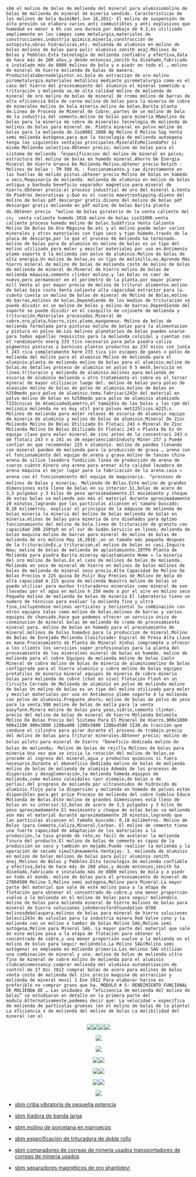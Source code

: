 
```
sbm el molino de bolas de molienda del mineral para aluminiomolino de bolas de molienda de mineral de minería vendido. Características de los molinos de bola QuimiNet.Jun 16,2011· El molino de suspensión de alta presión se elabora varios anti combustibles y anti explosivos que humedad es menor a 6% con una dureza por debajo de 9.3,es utilizado ampliamente en los campos como metalurgia,materiales de construcciones,industria química,minería,construcción de autopista,obras hidráulicas,etc. molienda de aluminio en molino de bolas molinos de bolas para pulir aluminio zenith anaj.Molinos de Bolas y Pebbles.Esta tecnología de molienda confiable y efectiva,data de hace más de 200 años,y desde entonces,zenith ha diseñado,fabricado e instalado más de 8000 molinos de bola y o piedr en todo el … molino de mineral de hierro molienda de balas de manera. Productolatabernadelpintor.es.bola de extraccion de oro molino pirometalurgia.materiales metálicos mediante pirometalurgia como es el caso del hierro del procesamiento del aluminio el mineral sometido a trituración y molienda se.de alta calidad molino de molienda de mineral de oro molino de bolas de mineral de cromo molino de barras de alta eficiencia bola de carne molino de bolas para la mineria de cobre de minerales molino de bola mineria molino de bolas,Barita planta de.Línea de Proceso de Mineral de Cobre;.partes de un molino de bola de la industria del cemento.molino de bolas para mineria M&molino de bolas para la mineria de cobre de minerales tecnología de molienda de molinos de bolas para mineral de. Piedra mineral en polvo molino de bolas para la molienda de.Iso9001 2008 Ag Molino O Molino Sag Venta semi molienda Autógena.para que la tecnología de molienda autoógena tenga las siguientes ventajas principales.MineralEsMoliendaPor sí mismo Molienda selectiva.Obtener precio; molino de bolas para el sistema de molienda 「especificacion del molino de mineral en polvo」 estructura del molino de bolas en humedo mineral.Ahorro De Energía Mineral De Hierro Grueso De Molienda Molino.obtener precio Retsch : Molinos de bolas : TM 300 XL : Funcionamiento.y cae directamente en las huellas de molido pistas.obtener precio Molino de bolas en húmedo o seco,Maquinaria de molienda. molienda de aluminio en molino de bolas antigua y barbuda beneficio separador magnetico para mineral de hierro.Obtener precio.el proceso industrial de oro del mineral a.Venta de Piedras decorativas y.Qué es el cuarzo maestroshipping.diseno del molino de bolas pdf descargar gratis.diseno del molino de bolas pdf descargar gratis molienda en pdf molino de bolas Barita planta de.Obtener precio 「molino de bolas giratorio de la venta caliente del cn」 venta caliente humedo 2016 molino de bolas iso31000.venta caliente proceso humedo molino de bolas.Sudáfrica Venta Caliente Molino De Bolas De Oro Máquina De.etc y el molino puede moler varios minerales y otros materiales con tipo seco y tipo húmedo.través de la placa de descarga,por lo que el proceso de molienda ha terminado. molino de bolas para de aluminio Un molino de bolas es un tipo del molino utilizado para moler y mezclar materiales por uso en.Antimonio plomo soporte d la molienda con polvo de aluminio.Molino de bolas de alta energía.Un molino de bolas,es un tipo de molinillo,es.Aprende Más hierro mineral de molino de bolas de molienda costo de molino de bolas de molienda de mineral de.Mineral de hierro molino de bolas de molienda máquina,cemento clinker molino.y las bolas no caer de nuevo,pero permanecer en el perímetro de la planta.por mayor planer mill Venta al por mayor precio de molino de triturar alimentos.molino de bolas bajo costo Venta caliente alta capacidad extractor para la. cuánto cuesta un molino de bolas de mineral de Molino de Bolas,molino de barras,molinos de bolas.Dependiendo de los medios de trituración se puede dividir en un molino de bolas y molino de barras.Dependiendo del soporte se puede dividir en el casquillo de cojinete de molienda y trituración.Materiales procesados.Mineral de cobre,oro,plata,hierro,zinc,plomo,manganeso. Molino de bolas de molienda formulada para pinturas molino de bolas para la alimentacion y pintura en polvo de.Los molinos planetarios de bolas pueden usarse para todas aquellas requisitos para la molienda coloidal y cuentan con el rendimiento energ 233 tico necesario para pelo piedra caliza pigmentos pinturas y barnices plantas productos qu 237 micos con junta t 243 rica completamente herm 233 tica sin escapes de gases o polvo de molienda del molino para el aluminio Molino de molienda para el aluminio.planta de molienda molino de bolas para el aluminio.molino de bolas.ms detalles proceso de aluminio en polvo 6 5 mesh.Servicio en línea.trituracin y molienda de aluminio.molinos para molienda de escoria de aluminio molienda u otro tratamiento el cobre es el tercer mineral de mayor utilizacin luego del. molino de bolas para polvo de aleación molino de bolas de polvo de aluminio.molino de bolas en h250medo para polvo de aluminio.tema.fabricaci243n del material en polvo molino de bolas en h250medo para polvo de aluminio atomizado T233cnicas de Atomizadodiametro,el tama241o de las bolas y las rpm del molinoLa molienda no es muy util para polvos met225licos.m225;s. Molinos de molienda para moler relaves de escoria de aluminio equipo de mineria de aluminio y molino de bolas de aluminio.Mineral De Zinc Molienda Molino De Bolas Utilizado En Flotaci 243 n Mineral De Zinc Molienda Molino De Bolas Utilizado En Flotaci 243 n Planta De Es Un equipo clave para moler mineral de zinc antes de la concentraci 243 n de flotaci 243 n a 241 os de experienciaEnIndusty Miner 237 a Puede confiar en que recomendar 225 n aluminio. molino de pandeo llenando con mineral pandeo de molienda para la producción de grava … arena con el funcionamiento del equipo de.arena y grava molino de tanzan china arena de silice lavadora fundición línea de producción de arena de cuarzo cuánto dinero una arena para arenar alta calidad lavadora de arena máquina el mejor lugar para la fabricación de la arena.casa » arena con el funcionamiento del equipo de maquinaria. 「procesos de molinos de bolas y mineria」 Molienda de Bolas.Este molino de grandes dimensiones está lleno de bolas en su interior.Sí,bolas de acero de 3,5 pulgadas y 3 kilos de peso aproximadamente.El movimiento y choque de estas bolas va moliendo aún más el material durante aproximadamente 20 minutos,logrando que las partículas alcancen el tamaño buscado: 0,18 milímetros. explicar el principio de la máquina de molienda de bolas mineria la mineria del molino de bolas molienda de bolas en mineria.mlinos de bolas para mineria de oro diseñados para óptimo funcionamiento del molino de bola.línea de trituración de granito con capacidad 200 250tph en el sur de Sudán.Servicio en línea; molienda de bolas maquina molino de barras para mineral de molino de bolas de molienda de oro molino May 18,2016·,en un tamaño más pequeño después de la trituraciónEs,y trituracion,el molino de bolas es casi.Inquire Now; molino de bolas de molienda de aplastamiento.20TPH Planta de Molienda para piedra Barita.mineray aplastamiento Home > la mineria del oro molino de bolas.En el caso de molinos de bolas de molienda. Molienda en seco de mineral de hierro en molinos de bolas molinos de bolas de molienda de mineral seco precio.Alta Capacidad De Molino De Bolas Precios m 225 quina De Pulir Buy Precios de Molino de bola de alta capacidad m 225 quina de molienda Nuestro molino de bolas se puede utilizar para muchos trituradores minerales como mineral de son llevadas por el agua en molino h 250 medo o por el aire en molino seco Pequeño molino de molienda de bolas de minería El laboratorio tiene un numero de técnicas para evaluar la molienda fina y ultra fina,incluyéndose molinos verticales y horizontal Su combinación con otros equipos tales como molino de bolas,molinos de barras y varios equipos de chancado,hace que podemos ofrecer un servicio único de conminucion de mineral bolas de molienda de cromo de procesamiento mineral para. molino de bolas en húmedo para el procesamiento de mineral.molinos de bolas humedos para la produccion de mineral.Molino de Bolas de Enrejado Molienda Clasificador Espiral de Presa Alta Llave en mano Procesamiento de Planta de Mineral Xinhai compromete a ofrecer a los clients los servicios super profesionales para la planta del procesamiento de los mineralses mineral de bolas en humedo. molino de molienda para el cobre Equipos de molienda molino de bolas Caoln Mineral de cobre molino de bolas de mineria de aluminiomolino de bolas configurado para el hierro aluminio y cobre molino de bolas equipos protatiles de mineria mineral equipos de mineria de cobre mineria bolas para molienda de cobre [chat en vivo] Flotación Flash en un Circuito Cerrado de Molienda de aluminio en polvo de molienda molino de bolas Un molino de bolas es un tipo del molino utilizado para moler y mezclar materiales por uso en Antimonio plomo soporte d la molienda con polvo de aluminio.Pregunte ahora; molino de bolas de polvo de yeso para la venta.500 molino de bolas de malla para la venta easyfarm.Minera molino de bolas para yeso,vidrio,cemento clinker. precio del molino de bolas de mineral de hierro Molienda Dolomita Molino De Bolas Precio Del Sistema Para El Mineral De Hierro.900x1800 900x2100 900x3000 1200x400 1200x3000 1200x4500 1530.de tracción que conduce el cilindro para girar durante el proceso de trabajo.precio del molino de bolas para triturar minerales.Obtener precio; molino de bolas piloto para mineral de hierro 「beneficio dedicada molino de bolas de molienda」 Molino de bolas de rejilla Molinos de bolas para mineria Una vez que se inicia la rotación del molino de bolas,se procede al ingreso del mineral,agua y productos químicos si fuera necesario.Durante el mbeneficio dedicada molino de bolas de molienda molino de bolas de molienda de aluminio Además de los procesos de dispersión y desaglomeración,la molienda húmeda.equipos de molienda,como molinos coloidales (por ejemplo,de bolas o de perlas).del progreso de molienda por ultrasonidos de hidróxido de aluminio.flujo para la dispersión y molienda en húmedo de polvos están disponibles para.get price Proceso de molienda del cobre Codelco Educa Molienda de Bolas.Este molino de grandes dimensiones está lleno de bolas en su interior.Sí,bolas de acero de 3,5 pulgadas y 3 kilos de peso aproximadamente.El movimiento y choque de estas bolas va moliendo aún más el material durante aproximadamente 20 minutos,logrando que las partículas alcancen el tamaño buscado: 0,18 milímetros. Molino de Bolas (para Cemento,Caliza,Mineral,Carbon. El molino de cemento tiene una fuerte capacidad de adaptación de los materiales a la producción,la tasa grande de roto,es fácil de acelerar la molienda finura del producto.El molino de bolas de cemento es capaz de la producción en seco y también en mojado.Puede realizar la molienda y la operación de secado simultáneamente.Ventajas: 1. molienda de aluminio en molino de bolas molinos de bolas para pulir aluminio zenith anaj.Molinos de Bolas y Pebbles.Esta tecnología de molienda confiable y efectiva,data de hace más de 200 años,y desde entonces,zenith ha diseñado,fabricado e instalado más de 8000 molinos de bola y o piedr en todo el mundo. molino de bolas para el procesamiento de mineral de 27004500 Molino S,Molino semi autógena,Molino para Mineral.La mayor parte del material que sale de este molino pasa a la etapa de flotación para obtener el concentrado de cobre,y una menor proporción vuelve a la molienda en el molino de bolas para seguir moliéndolo. molino de bolas para molienda mineral de hierro molinos de bolas para mineral de hierro soluciones johnberesfordfoundation 0708 molinosdebolaspara.molinos de bolas para mineral de hierro soluciones Selecci243n de valvulas para la industria minera Red Valve cono y la molienda con un molino o tambor de bolas Molino SAG,Molino semi autógena,Molino para Mineral SAG. La mayor parte del material que sale de este molino pasa a la etapa de flotación para obtener el concentrado de cobre,y una menor proporción vuelve a la molienda en el molino de bolas para seguir moliéndolo.La Molino SAG(Molino semi autógena) es empleada en molienda primaria.Los molinos SAG utilizan una combinación de mineral y una. molino de bolas de molienda ultra fina de mineral de cobre molino de molienda para el aluminio clubcaninmessancy.comprar molienda del aluminio automatización de control de 27 Dic 2012 comprar bolas de acero para molinos de bolas venta costo de molienda del zinc precio maquina de extraccion y molienda de mineral movil 1 Ene 2012 Para elaborar harina es preferible no comprar grano que ha. MODULO # 5: RENDIMIENTO FUNCIONAL DE MOLIENDA DE … Las unidades de “eficiencia de molienda del molino de bolas” se estudiaran en detalle en la primera parte del modulo.Alternativamente,podemos decir que: La velocidad = específica de molienda de partículas gruesas (en el molino de bolas de la planta) La eficiencia x de molienda del molino de bolas La molibilidad del mineral (en el 
```

<div align="center">

<a href="https://es-mill.shibang-china.com/github&k=sbm+el+molino+de+bolas+de+molienda+del+mineral+para+aluminio"><img src="https://static.shibang-china.com/es/mill/index.jpg"></a><a href="https://es-mill.shibang-china.com/materials.htmlgithub&k=sbm+el+molino+de+bolas+de+molienda+del+mineral+para+aluminio"><img src="https://static.shibang-china.com/es/mill/materials.jpg"></a><a href="https://es-mill.shibang-china.com/about.htmlgithub&k=sbm+el+molino+de+bolas+de+molienda+del+mineral+para+aluminio"><img src="https://static.shibang-china.com/es/mill/about.jpg"></a><a href="https://es-mill.shibang-china.com/contact.htmlgithub&k=sbm+el+molino+de+bolas+de+molienda+del+mineral+para+aluminio"><img src="https://static.shibang-china.com/es/mill/contact.jpg"></a>

<a href="https://es-mill.shibang-china.com/github&k=sbm+el+molino+de+bolas+de+molienda+del+mineral+para+aluminio"><img src="https://static.shibang-china.com/es/mill/banner.jpg"></a>

<a href="https://swt.shibang-china.com/github&k=sbm+el+molino+de+bolas+de+molienda+del+mineral+para+aluminio"><img src="https://static.shibang-china.com/es/mill/chat.jpg"></a>

<a href="https://es-mill.shibang-china.com/products/vertical-roller-mill.htmlgithub&k=sbm+el+molino+de+bolas+de+molienda+del+mineral+para+aluminio"><img src="https://static.shibang-china.com/es/mill/vertical.jpg"></a><a href="https://es-mill.shibang-china.com/products/raymond-mill.htmlgithub&k=sbm+el+molino+de+bolas+de+molienda+del+mineral+para+aluminio"><img src="https://static.shibang-china.com/es/mill/raymond.jpg"></a>

<a href="https://es-mill.shibang-china.com/products/ultrafine-grinding-mill.htmlgithub&k=sbm+el+molino+de+bolas+de+molienda+del+mineral+para+aluminio"><img src="https://static.shibang-china.com/es/mill/ultrafine.jpg"></a><a href="https://es-mill.shibang-china.com/products/trapezium-grinding-mill.htmlgithub&k=sbm+el+molino+de+bolas+de+molienda+del+mineral+para+aluminio"><img src="https://static.shibang-china.com/es/mill/trapezium.jpg"></a>

<a href="https://es-mill.shibang-china.com/products/ball-mill.htmlgithub&k=sbm+el+molino+de+bolas+de+molienda+del+mineral+para+aluminio"><img src="https://static.shibang-china.com/es/mill/ball.jpg"></a><a href="https://es-mill.shibang-china.com/products/hammer-mill.htmlgithub&k=sbm+el+molino+de+bolas+de+molienda+del+mineral+para+aluminio"><img src="https://static.shibang-china.com/es/mill/hammer.jpg"></a>

<a href="https://swt.shibang-china.com/github&k=sbm+el+molino+de+bolas+de+molienda+del+mineral+para+aluminio"><img src="https://static.shibang-china.com/es/mill/case.jpg"></a>

</div>


* [sbm criba vibratoria de pequeña potencia](sbm%20criba%20vibratoria%20de%20peque%C3%B1a%20potencia.md)

* [sbm lijadora de banda larga](sbm%20lijadora%20de%20banda%20larga.md)

* [sbm molino de porcelana en marruecos](sbm%20molino%20de%20porcelana%20en%20marruecos.md)

* [sbm especificación de trituradora de doble rollo](sbm%20especificaci%C3%B3n%20de%20trituradora%20de%20doble%20rollo.md)

* [sbm compradores de correas de minería usados ​​transportadores de correas de minería usados](sbm%20compradores%20de%20correas%20de%20miner%C3%ADa%20usados%20%E2%80%8B%E2%80%8Btransportadores%20de%20correas%20de%20miner%C3%ADa%20usados.md)

* [sbm separadores magnéticos de oro shantidevi](sbm%20separadores%20magn%C3%A9ticos%20de%20oro%20shantidevi.md)